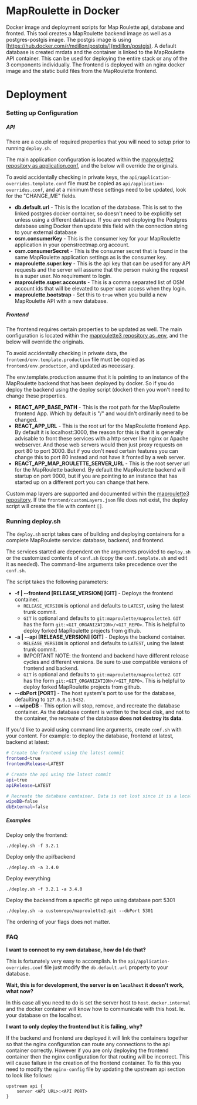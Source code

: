 # MapRoulette in Docker
Docker image and deployment scripts for Map Roulette api, database and fronted. This tool creates a MapRoulette backend image as well as a postgres-postgis image. The postgis image is using [https://hub.docker.com/r/mdillon/postgis/](mdillon/postgis). A default database is created mrdata and the container is linked to the MapRoulette API container. This can be used for deploying the entire stack or any of the 3 components individually. The frontend is deployed with an nginx docker image and the static build files from the MapRoulette frontend.

# Deployment

### Setting up Configuration

##### API
There are a couple of required properties that you will need to setup prior to running `deploy.sh`.

The main application configuration is located within the [maproulette2 repository as application.conf](https://github.com/maproulette/maproulette2/blob/dev/conf/application.conf), and the below will override the originals.

To avoid accidentally checking in private keys, the `api/application-overrides.template.conf` file must be copied as `api/application-overrides.conf`, and at a minimum these settings need to be updated, look for the "CHANGE_ME" fields.

* **db.default.url** - This is the location of the database. This is set to the linked postgres docker container, so doesn't need to be explicitly set unless using a different database. If you are not deploying the Postgres database using Docker then update this field with the connection string to your external database
* **osm.consumerKey** - This is the consumer key for your MapRoulette application in your openstreetmap.org account.
* **osm.consumerSecret** - This is the consumer secret that is found in the same MapRoulette application settings as is the consumer key.
* **maproulette.super.key** - This is the api key that can be used for any API requests and the server will assume that the person making the request is a super user. No requirement to login.
* **maproulette.super.accounts** - This is a comma separated list of OSM account ids that will be elevated to super user access when they login.
* **maproulette.bootstrap** - Set this to `true` when you build a new MapRoulette API with a new database.

##### Frontend
The frontend requires certain properties to be updated as well. The main configuration is located within the [maproulette3 repository as .env](https://github.com/maproulette/maproulette3/blob/main/.env), and the below will override the originals.

To avoid accidentally checking in private data, the `frontend/env.template.production` file must be copied as `frontend/env.production`, and updated as necessary.

The env.template.production assume that it is pointing to an instance of the MapRoulette backend that has been deployed by docker. So if you do deploy the backend using the deploy script (docker) then you won't need to change these properties.

* **REACT_APP_BASE_PATH** - This is the root path for the MapRoulette frontend App. Which by default is "/" and wouldn't ordinarily need to be changed.
* **REACT_APP_URL** - This is the root url for the MapRoulette frontend App. By default it is localhost:3000, the reason for this is that it is generally advisable to front these services with a http server like nginx or Apache webserver. And those web servers would then just proxy requests on port 80 to port 3000. But if you don't need certain features you can change this to port 80 instead and not have it fronted by a web server.
* **REACT_APP_MAP_ROULETTE_SERVER_URL** - This is the root server url for the MapRoulette backend. By default the MapRoulette backend will startup on port 9000, but if you are pointing to an instance that has started up on a different port you can change that here.

Custom map layers are supported and documented within the [maproulette3 repository](https://github.com/maproulette/maproulette3#adding-additional-and-custom-map-layers).
If the `frontend/customLayers.json` file does not exist, the deploy script will create the file with content `[]`.

### Running deploy.sh

The `deploy.sh` script takes care of building and deploying containers for a complete MapRoulette service: database, backend, and frontend.

The services started are dependent on the arguments provided to `deploy.sh` or the customized contents of `conf.sh` (copy the `conf.template.sh` and edit it as needed). The command-line arguments take precedence over the `conf.sh`.

The script takes the following parameters:

* **-f | --frontend [RELEASE_VERSION] [GIT]** - Deploys the frontend container.
  * `RELEASE_VERSION` is optional and defaults to `LATEST`, using the latest trunk commit.
  * `GIT` is optional and defaults to `git:maproulette/maproulette3`. `GIT` has the form `git:<GIT_ORGANIZATION>/<GIT_REPO>`. This is helpful to deploy forked MapRoulette projects from github.
* **-a | --api [RELEASE_VERSION] [GIT]** - Deploys the backend container.
  * `RELEASE_VERSION` is optional and defaults to `LATEST`, using the latest trunk commit.
  * IMPORTANT NOTE: the frontend and backend have different release cycles and different versions. Be sure to use compatible versions of frontend and backend.
  * `GIT` is optional and defaults to `git:maproulette/maproulette2`. `GIT` has the form `git:<GIT_ORGANIZATION>/<GIT_REPO>`. This is helpful to deploy forked MapRoulette projects from github.
* **--dbPort [PORT]** - The host system's port to use for the database, defaulting to `127.0.0.1:5432`.
* **--wipeDB** - This option will stop, remove, and recreate the database container. As the database content is written to the local disk, and not to the container, the recreate of the database **does not destroy its data**.

If you'd like to avoid using command line arguments, create `conf.sh` with your content.
For example: to deploy the database, frontend at latest, backend at latest:

```sh
# Create the frontend using the latest commit
frontend=true
frontendRelease=LATEST

# Create the api using the latest commit
api=true
apiRelease=LATEST

# Recreate the database container. Data is not lost since it is a local volume mount.
wipeDB=false
dbExternal=false
```

##### Examples

Deploy only the frontend:

`./deploy.sh -f 3.2.1`

Deploy only the api/backend

`./deploy.sh -a 3.4.0`

Deploy everything

`./deploy.sh -f 3.2.1 -a 3.4.0`

Deploy the backend from a specific git repo using database port 5301

`./deploy.sh -a customrepo/maproulette2.git --dbPort 5301`

The ordering of your flags does not matter.

### FAQ

**I want to connect to my own database, how do I do that?**

This is fortunately very easy to accomplish. In the `api/application-overrides.conf` file just modify the `db.default.url` property to your database.

**Wait, this is for development, the server is on `localhost` it doesn't work, what now?**

In this case all you need to do is set the server host to `host.docker.internal` and the docker container will know how to communicate with this host. Ie. your database on the localhost.

**I want to only deploy the frontend but it is failing, why?**

If the backend and frontend are deployed it will link the containers together so that the nginx configuration can route any connections to the api container correctly. However if you are only deploying the frontend container then the nginx configuration for that routing will be incorrect. This will cause failure in the creation of the frontend container. To fix this you need to modify the `nginx-config` file by updating the upstream api section to look like follows:
```
upstream api {
    server <API URL>:<API PORT>
}
```
